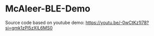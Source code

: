 # McAleer-BLE-Demo

Source code based on youtube demo: https://youtu.be/-0wCtKz1l78?si=gmk1zPl5zXIL6MS0
